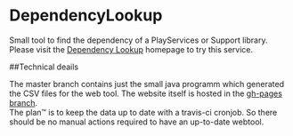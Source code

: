 # DependencyLookup
Small tool to find the dependency of a PlayServices or Support library. Please visit the [Dependency Lookup][1] homepage to try this service.

##Technical deails

The master branch contains just the small java programm which generated the CSV files for the web tool. The website itself is hosted in the [gh-pages branch][2].  
The plan™ is to keep the data up to date with a travis-ci cronjob. So there should be no manual actions required to have an up-to-date webtool.

  [1]: https://rekire.github.io/DependencyLookup/
  [2]: https://github.com/rekire/DependencyLookup/tree/gh-pages

